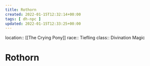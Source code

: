 ```yaml
---
title: Rothorn
created: 2022-01-15T12:32:14+00:00
tags: [ dh-npc ]
updated: 2022-01-15T12:33:25+00:00
---
```

location:: [[The Crying Pony]]
race:: Tiefling
class::  Divination Magic
# Rothorn
